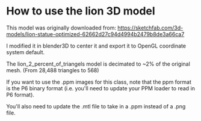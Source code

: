 # How to use the lion 3D model

This model was originally downloaded from: https://sketchfab.com/3d-models/lion-statue-optimized-62662d27c94d4994b2479b8de3a66ca7

I modified it in blender3D to center it and export it to OpenGL coordinate system default.

The lion_2_percent_of_triangels model is decimated to ~2% of the original mesh. (From 28,488 triangles to 568)

If you want to use the .ppm images for this class, note that the ppm format is the P6 binary format (i.e. you'll need to update your PPM loader to read in P6 format).

You'll also need to update the .mtl file to take in a .ppm instead of a .png file.
